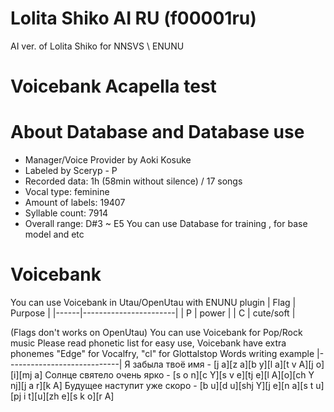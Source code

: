 # Lolita Shiko AI RU (f00001ru)
AI ver. of Lolita Shiko for NNSVS \ ENUNU
# Voicebank Acapella test

# About Database and Database use
* Manager/Voice Provider by Aoki Kosuke
* Labeled by Sceryp - P
* Recorded data: 1h (58min without silence) / 17 songs
* Vocal type: feminine
* Amount of labels: 19407
* Syllable count: 7914
* Overall range: D#3 ~ E5
You can use Database for training , for base model and etc

# Voicebank
You can use Voicebank in Utau/OpenUtau with ENUNU plugin
| Flag | Purpose               |
|------|-----------------------|
| P    | power                 |
| C    | cute/soft             |

(Flags don't works on OpenUtau)
You can use Voicebank for Pop/Rock music
Please read phonetic list for easy use,
Voicebank have extra phonemes "Edge" for Vocalfry, "cl" for Glottalstop
Words writing example
|----------------------------|
Я забыла твоё имя - [j a][z a][b y][l a][t v A][j o][i][mj a]
Солнце святело очень ярко - [s o n][c Y][s v e][tj e][l A][o][ch Y nj][j a r][k A]
Будущее наступит уже скоро - [b u][d u][shj Y][j e][n a][s t u][pj i t][u][zh e][s k o][r A]
